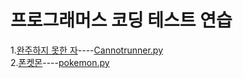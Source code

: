 # 프로그래머스 코딩 테스트 연습

1.[완주하지 못한 자](https://school.programmers.co.kr/learn/courses/30/lessons/42576?language=python3)----[Cannotrunner.py](https://github.com/Leejoonkwon/study-algorithm/blob/ljk/ljk/programmers/Cannotrunner.py)        
2.[폰켓몬](https://school.programmers.co.kr/learn/courses/30/lessons/1845)----[pokemon.py](https://github.com/Leejoonkwon/study-algorithm/blob/ljk/ljk/programmers/pokemon.py)
